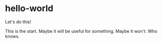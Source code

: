 # hello-world
Let's do this!

This is the start. Maybe it will be useful for something. Maybe it won't. Who knows.
